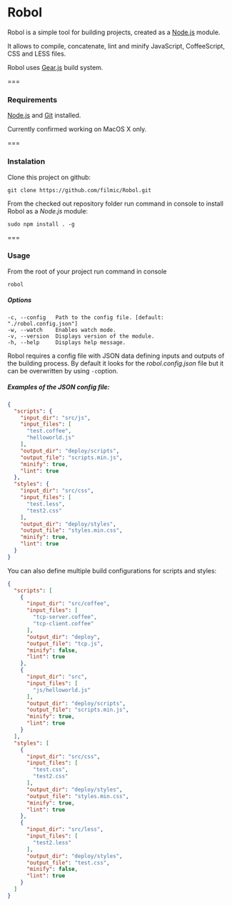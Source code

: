 # Robol
Robol is a simple tool for building projects, created as a [Node.js](http://nodejs.org) module.

It allows to compile, concatenate, lint and minify JavaScript, CoffeeScript, CSS and LESS files.

Robol uses [Gear.js](http://gearjs.org/) build system.

===
### Requirements

[Node.js](http://nodejs.org) and [Git](http://git-scm.com) installed.

Currently confirmed working on MacOS X only.
  
===
### Instalation

Clone this project on github:

	git clone https://github.com/filmic/Robol.git
	
From the checked out repository folder run command in console to install Robol as a *Node.js* module:

	sudo npm install . -g
	
===
### Usage

From the root of your project run command in console

	robol

##### Options

	-c, --config   Path to the config file. [default: "./robol.config.json"]
	-w, --watch    Enables watch mode.            
	-v, --version  Displays version of the module.
	-h, --help     Displays help message.
  	
Robol requires a config file with JSON data defining inputs and outputs of the building process. By default it looks for the _robol.config.json_ file but it can be overwritten by using `-c`option.

##### Examples of the JSON config file:

```json
{
  "scripts": {
    "input_dir": "src/js",
    "input_files": [
      "test.coffee",
      "helloworld.js"
    ],
    "output_dir": "deploy/scripts",
    "output_file": "scripts.min.js",
    "minify": true,
    "lint": true
  },
  "styles": {
    "input_dir": "src/css",
    "input_files": [
      "test.less",
      "test2.css"
    ],
    "output_dir": "deploy/styles",
    "output_file": "styles.min.css",
    "minify": true,
    "lint": true
  }
}
```

You can also define multiple build configurations for scripts and styles:

```json
{
  "scripts": [
    {
      "input_dir": "src/coffee",
      "input_files": [
        "tcp-server.coffee",
        "tcp-client.coffee"
      ],
      "output_dir": "deploy",
      "output_file": "tcp.js",
      "minify": false,
      "lint": true
    },
    {
      "input_dir": "src",
      "input_files": [
        "js/helloworld.js"
      ],
      "output_dir": "deploy/scripts",
      "output_file": "scripts.min.js",
      "minify": true,
      "lint": true
    }
  ],
  "styles": [
    {
      "input_dir": "src/css",
      "input_files": [
        "test.css",
        "test2.css"
      ],
      "output_dir": "deploy/styles",
      "output_file": "styles.min.css",
      "minify": true,
      "lint": true
    },
    {
      "input_dir": "src/less",
      "input_files": [
        "test2.less"
      ],
      "output_dir": "deploy/styles",
      "output_file": "test.css",
      "minify": false,
      "lint": true
    }
  ]
}
```